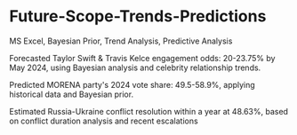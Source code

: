 # Future-Scope-Trends-Predictions
MS Excel, Bayesian Prior, Trend Analysis, Predictive Analysis

Forecasted Taylor Swift & Travis Kelce engagement odds: 20-23.75% by May 2024, using Bayesian analysis and celebrity relationship
trends.

Predicted MORENA party's 2024 vote share: 49.5-58.9%, applying historical data and Bayesian prior.

Estimated Russia-Ukraine conflict resolution within a year at 48.63%, based on conflict duration analysis and recent escalations
